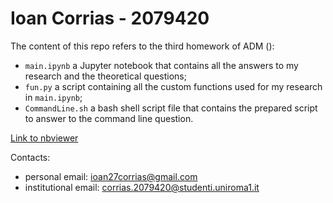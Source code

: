 # Ioan Corrias - 2079420

The content of this repo refers to the third homework of ADM ():
- `main.ipynb` a Jupyter notebook that contains all the answers to my research and the theoretical questions;
- `fun.py` a script containing all the custom functions used for my research in `main.ipynb`;
- `CommandLine.sh` a bash shell script file that contains the prepared script to answer to the command line question.

[Link to nbviewer](https://nbviewer.org/github/IoanCorrias/ADM-HW03/blob/main/main.ipynb)

Contacts:
- personal email: ioan27corrias@gmail.com
- institutional email: corrias.2079420@studenti.uniroma1.it
